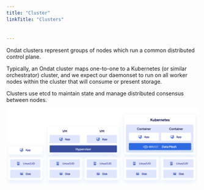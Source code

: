 ```yaml
---
title: "Cluster"
linkTitle: "Clusters"


---
```


Ondat clusters represent groups of nodes which run a common distributed control plane.

Typically, an Ondat cluster maps one-to-one to a Kubernetes (or similar orchestrator) cluster, and we expect our daemonset to run on all worker nodes within the cluster that will consume or present storage.

Clusters use etcd to maintain state and manage distributed consensus between nodes.

![Ondat Cluster](/images/docs/concepts/ondat-cluster.png)
